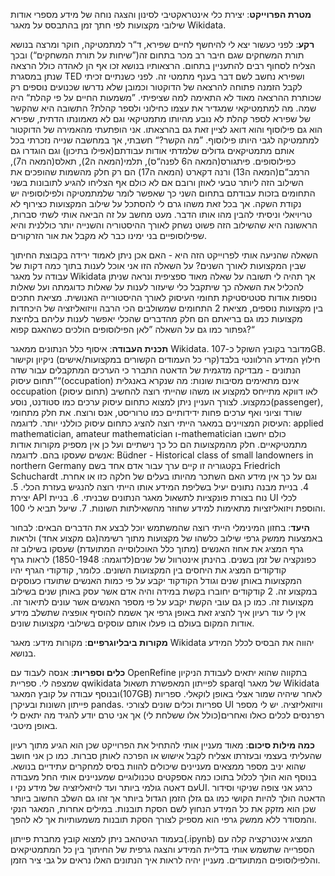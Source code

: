 **מטרת הפרוייקט**:
יצירת כלי אינטראקטיבי לסינון והצגה נוחה של מידע מספרי אודות שילובי מקצועות לפי חתך זמן בהתבסס על מאגר Wikidata.

**רקע**:
לפני כעשור יצא לי להיחשף לחיים שפירא, ד“ר למתמטיקה, חוקר ומרצה בנושא תורת המשחקים שגם חיבר רב מכר בתחום זה(”שיחות על תורת המשחקים“) ובכך הצליח לסחוף רבים להתעניין בתחום. הרצאותיו בנושא זכו אף הן לאהדה כולל הרצאה שנתן במסגרת TED ושפירא נחשב לשם דבר בענף מתמטי זה.
לפני כשנתיים זכיתי לקבל הזמנה פתוחה להרצאה של הדוקטור וכמובן שלא נדרשו שכנועים נוספים רק שכותרת ההרצאה מאוד לא התאימה למה שציפיתי. ”משמעות החיים על פי קהלת“ היה שמה. מה למתמטיקאי שמגדיר את עצמו כחילוני ולספר קהלת? התשובה היא שהקשר של שפירא לספר קהלת לא נובע מהיותו מתמטיקאי וגם לא מאמונתו הדתית, שפירא הוא גם פילוסוף והוא דואג לציין זאת גם בהרצאתו.
אני הופתעתי מהאמירה של הדוקטור למתמטיקה לגבי היותו פילוסוף. ”מה הקשר?“ חשבתי, אך במחשבה שנייה נזכרתי בכל אותם מתמטיקאים גדולים שלמדתי אודות עבודתם(אפילו בתיכון) וגם הוגדרו גם כפילוסופים. פיתגורס(המאה ה6 לפנה“ס), תלמי(המאה ה2), תאלס(המאה ה7), הרמב“ם(המאה ה13) ורנה דקארט (המאה ה17) הם רק חלק מהשמות שהופכים את השילוב הזה ליותר טבעי לאוזן ורובם אם לא כולם אף הצליחו להגיע לתובונות בשני התחומים בזכות עבודתם בתחום השני כך שאפשר לומר שלמתמטיקה ולפילוסופיה יש נקודת השקה.
אך בכל זאת משהו גרם לי להסתכל על שילוב המקצועות כצירוף לא טריויאלי וניסיתי להבין מהו אותו הדבר. מעט מחשב על זה הביאה אותי לשתי סברות, הראשונה היא שהשילוב הזה פשוט נשחק לאורך ההיסטוריה והשנייה יותר כוללנית והיא שפילוסופיים בני ימינו כבר לא מקבל את אור הזרקורים.

השאלה שהניעה אותי לפרוייקט הזה היא - האם אכן ניתן לאמוד ירידה בקבוצת החיתוך שבין המקצועות לאורך השנים?
על השאלה הזו אני אוכל לענות בתוך כמה דקות של עבודה על מאגר Wikidata אך תהיה לי תשובה על שאלה מאוד ספציפית ונראה שניתן להכליל את השאלה כך שיתקבל כלי שיעזור לענות על שאלות כדוגמתה ועל שאלות נוספות אודות סטטיסטיקת תחומי העיסוק לאורך ההיסטורייה האנושית. מציאת חתכים בין מקצועות נוספים, מציאת 2 התחומים שמשולבים הכי הרבה וויזואליזציה של היכחדות מקצועות כמו גם בריאתם הם חלק מהדברים שהכלי יאפשר לענות עליהם בלחיצת גפתור כמו גם על השאלה ”לאן הפילוסופים הולכים כשהאגם קפוא?“







**תכנית העבודה**:
איסוף כלל הנתונים ממאגר Wikidata. מדובר בקובץ השוקל כ-107GB.
חילוץ המידע הרלוונטי בלבד(קרי כל העמודים הקשורים במקצועות/אישים)
ניקיון וקישור הנתונים - מבדיקה מדגמית של הדאטה התברר כי הערכים המתקבלים עבור שדה ”תחום עיסוק“(occupation) אינם מתאימים מסיבות שונות:
 מה שנקרא באנגלית occupation (תחום עיסוק) לאו דווקא מתייחס למקצוע או משהו שהייתי רוצה להחשיב כמקצוע. לצורך העניין ניתן למצוא כתחום עיסוק ערכים כמו סטודנט, נוסע(passenger), שורד וציוני ואף ערכים פחות ידידותיים כמו טרוריסט, אנס ורוצח.
את חלק מתחומי העיסוק המצויינים במאגר הייתי רוצה להציג כתחום עיסוק כוללני יותר. לדוגמה: applied mathematician, amateur mathematician ו-mathematician כולם יחשבו מתמטיקאיים.
חלק מהמקצועות הם כל כך נישתיים ועל כן אין מספיק מקורות אודות אנשים שעסקו בהם. לדוגמה:
Büdner - Historical class of small landowners in northern Germany
  בקטגוריה זו קיים ערך עבור אדם אחד בשם Friedrich Schuchardt וגם על כך אין מידע האם השתכר מהיותו בעלים של חלקה כזו או אחרת.
4. בניית מבנה נתונים יעיל בשליפת המידע אותו הייתי רוצה להנגיש בעזרת הכלי.
5. יצירת API נוח בצורת פונקציות לתשאול מאגר הנתונים שבניתי.
6. בניית UI לכלי והוספת ויזואליזציות מתאימות למידע שחוזר מהשאילתות השונות.
7. שיעל תביא לי 100.



**היעד**:
בחזון המינימלי הייתי רוצה שהמשתמש יוכל לבצע את הדברים הבאים:
לבחור באמצעות ממשק גרפי שילוב כלשהו של מקצועות מתוך רשימה(גם מקצוע אחד) ולראות גרף המציג את אחוז האנשים (מתוך כלל האוכלוסייה המתועדת) שעסקו בשילוב זה כפונקציה של זמן בשנים.
בהינתן אינטרוול של שנים(לדוגמה: 1850-1948) לראות גרף קודקודים המציג את היחסים בין המקצועות השונים. כלומר, קודקודי הגרף יהיו המקצועות באותן שנים וגודל הקודקוד יקבע על פי כמות האנשים שתועדו כעוסקים במקצוע זה. 2 קודקודים יחוברו בקשת במידה והיה אדם אשר עסק באותן שנים בשילוב מקצועות זה. כמו כן גם עובי הקשת יקבע על פי מספר האנשים אשר עונים לתיאור זה.
אין לי עוד רעיון איך להציג זאת באופן גרפי אך אשמח להוסיף אופציה שתשלב מידע אודות המקום בעולם בו פעלו אותם עוסקים בשילובי מקצועות שונים.


**מקורות ביבליוגרפיים**:
מקורות מידע:
מאגר Wikidata יהווה את הבסיס לכלל המידע בנושא.



**כלים וספריות**:
אנסה לעבוד עם OpenRefine בתקווה שהוא יתאים לעבודת הניקיון שמצפה לי.
ספריית qwikidata לפייתון המאפשרת תשאול sparql של מאגר Wikidata ובנוסף עבודה על קובץ המאגר(107GB) לאחר שיהיה שמור אצלי באופן לוקאלי.
ספריות פייתון השונות ובעיקרן pandas.
ספריות וכלים שונים לצורכי UI וויזואליזציה. יש לי מספר רפרנסים לכלים כאלו ואחרים(כולל אלו ששלחת לי) אך אני טרם יודע להגיד מה יתאים לי באופן מיטבי.


**כמה מילות סיכום**:
מאוד מעניין אותי להתחיל את הפרוייקט שכן הוא הגיע מתוך רעיון שהעליתי בעצמי ובעזרתו אצליח לקבל אישוש או הפרכה לאותן סברות. כמו כן אני חושב שהוא יניב מספר ממצאים מעניינים שיכולים להוות בסיס למחקרים עתידיים בנושא. בנוסף הוא הולך לכלול בתוכו כמה אספקטים טכנולוגיים שמעניינים אותי החל מעבודה עם דאטה גולמי ביותר ועד לויזאליזציה של מידע נקי וUI.
כרגע אני צופה שניקוי וסידור הדאטה הולך להיות הקושי כמו גם גזלן הזמן הגדול ביותר אך זהו גם השלב החשוב ביותר שכן הוא מזקק את כל המידע הנחוץ לשם הסקת תובנות. במילים אחרות, המאגר הנקי והמסודר ללא ממשק גרפי הוא מספיק לצורך הסקת תובנות משמעותיות אך לא להפך.

בעמוד הגיטהאב ניתן למצוא קובץ מחברת פייתון(.ipynb) המציג אינטרקציה קלה עם הספרייה שתשמש אותי בדליית המידע והצגה גרפית של החיתוך בין כל המתמטיקאים והלפילוסופים המתועדים. מעניין יהיה לראות איך הנתונים האלו נראים על גבי ציר הזמן.

